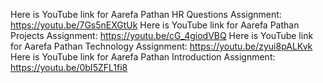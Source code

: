 Here is YouTube link for Aarefa Pathan HR Questions Assignment: https://youtu.be/7Gs5nEXGtUk
Here is YouTube link for Aarefa Pathan Projects Assignment: https://youtu.be/cG_4giodVBQ
Here is YouTube link for Aarefa Pathan Technology Assignment:  https://youtu.be/zyui8pALKvk
Here is YouTube link for Aarefa Pathan Introduction Assignment: https://youtu.be/0bI5ZFL1fi8
